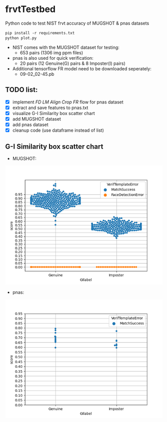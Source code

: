 # frvtTestbed
Python code to test NIST frvt accuracy of MUGSHOT &amp; pnas datasets

```
pip install -r requirements.txt
python plot.py
```

* NIST comes with the MUGSHOT dataset for testing:
  * 653 pairs (1306 img ppm files)
* pnas is also used for quick verification:
  * 20 pairs (12 Genuine(G) pairs & 8 Imposter(I) pairs)
* Additional tensorflow FR model need to be downloaded seperately:
  * 09-02_02-45.pb

## TODO list:
- [x] implement *FD* *LM* *Align* *Crop* *FR* flow for pnas dataset
- [X] extract and save features to pnas.txt
- [X] visualize G-I Similarity box scatter chart
- [X] add MUGSHOT dataset
- [X] add pnas dataset
- [X] cleanup code (use dataframe instead of list)

## G-I Similarity box scatter chart
* MUGSHOT:

![Alt text](mugshotGIboxPlot.png?raw=true "Title")

* pnas:

![Alt text](pnasGIboxPlot.png?raw=true "Title")

